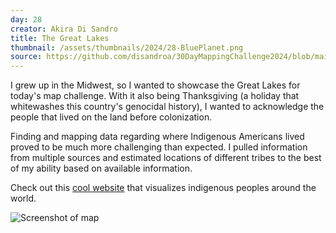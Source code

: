 ```yaml
---
day: 28
creator: Akira Di Sandro
title: The Great Lakes
thumbnail: /assets/thumbnails/2024/28-BluePlanet.png
source: https://github.com/disandroa/30DayMappingChallenge2024/blob/main/scripts/Day28.R
---
```


I grew up in the Midwest, so I wanted to showcase the Great Lakes for today's map challenge. With it also being Thanksgiving (a holiday that whitewashes this country's genocidal history), I wanted to acknowledge the people that lived on the land before colonization.

Finding and mapping data regarding where Indigenous Americans lived proved to be much more challenging than expected. I pulled information from multiple sources and estimated locations of different tribes to the best of my ability based on available information.

Check out this [cool website](https://native-land.ca/) that visualizes indigenous peoples around the world.

![Screenshot of map](assets/thumbnails/2024/28-BluePlanet.png)

